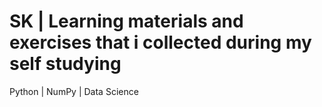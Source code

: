 # SK | Learning materials and exercises that i collected during my self studying
Python | NumPy | Data Science


